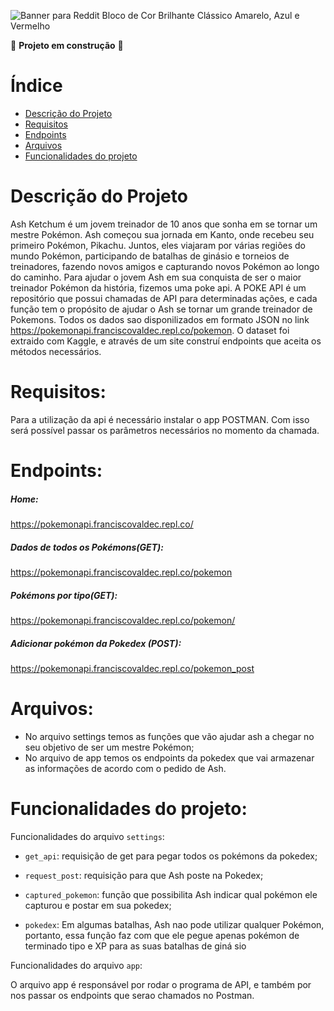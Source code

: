 ![Banner para Reddit Bloco de Cor Brilhante Clássico Amarelo, Azul e Vermelho](https://user-images.githubusercontent.com/76532722/236693898-b1714060-2851-4db1-9dc9-4fc649576bd2.png)

:construction: **Projeto em construção** :construction:

# Índice 

* [Descrição do Projeto](#descrição-do-projeto)
* [Requisitos](requisitos)
* [Endpoints](#endpoints)
* [Arquivos](#arquivos)
* [Funcionalidades do projeto](#funcionalidades-do-projeto)


# Descrição do Projeto

Ash Ketchum  é um jovem treinador de 10 anos que sonha em se tornar um mestre Pokémon. Ash começou sua jornada em Kanto, onde recebeu seu primeiro Pokémon, Pikachu. Juntos, eles viajaram por várias regiões do mundo Pokémon, participando de batalhas de ginásio e torneios de treinadores, fazendo novos amigos e capturando novos Pokémon ao longo do caminho. 
Para ajudar o jovem Ash em sua conquista de ser o maior treinador Pokémon da história, fizemos uma poke api.
A POKE API é um repositório que possui chamadas de API para determinadas ações, e cada função tem o propósito de ajudar o Ash se tornar um grande treinador de Pokemons.
Todos os dados sao disponilizados em formato JSON no link <https://pokemonapi.franciscovaldec.repl.co/pokemon>. O dataset foi extraido com Kaggle, e através de um site construí endpoints que aceita os métodos necessários.

# Requisitos:

Para a utilização da api é necessário instalar o app POSTMAN. Com isso será possível passar os parâmetros necessários no momento da chamada.

# Endpoints:

##### Home:
https://pokemonapi.franciscovaldec.repl.co/

##### Dados de todos os Pokémons(GET):
https://pokemonapi.franciscovaldec.repl.co/pokemon

##### Pokémons por tipo(GET):
https://pokemonapi.franciscovaldec.repl.co/pokemon/<type>

##### Adicionar pokémon da Pokedex (POST):
https://pokemonapi.franciscovaldec.repl.co/pokemon_post
  
# Arquivos:
 - No arquivo settings temos as funções que vão ajudar ash a chegar no seu objetivo de ser um mestre Pokémon;
 - No arquivo de app temos os endpoints da pokedex que vai armazenar as informações de acordo com o pedido de Ash.

# Funcionalidades do projeto:
  
Funcionalidades do arquivo `settings`:
  

- `get_api`: requisição de get para pegar todos os pokémons da pokedex;


- `request_post`: requisição para que Ash poste na Pokedex;


- `captured_pokemon`: função que possibilita Ash indicar qual pokémon ele capturou e postar em sua pokedex;

- `pokedex`: Em algumas batalhas, Ash nao pode utilizar qualquer Pokémon, portanto, essa função faz com que ele pegue apenas pokémon de terminado tipo e XP para as suas batalhas de giná
sio

Funcionalidades do arquivo `app`:

O arquivo app é responsável por rodar o programa de API, e também por nos passar os endpoints que serao chamados no Postman.
